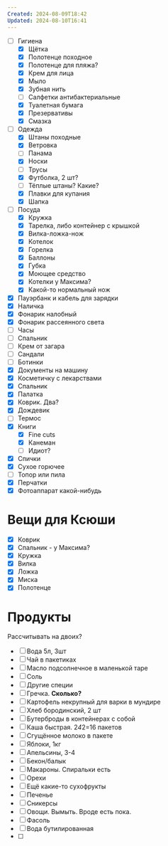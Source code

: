 ```yaml
---
Created: 2024-08-09T18:42
Updated: 2024-08-10T16:41
---
```

- [ ] Гигиена
    - [x] Щётка
    - [x] Полотенце походное
    - [x] Полотенце для пляжа?
    - [x] Крем для лица
    - [x] Мыло
    - [x] Зубная нить
    - [ ] Салфетки антибактериальные
    - [x] Туалетная бумага
    - [x] Презервативы
    - [x] Смазка
- [ ] Одежда
    - [x] Штаны походные
    - [x] Ветровка
    - [ ] Панама
    - [x] Носки
    - [ ] Трусы
    - [x] Футболка, 2 шт?
    - [ ] Тёплые штаны? Какие?
    - [x] Плавки для купания
    - [x] Шапка
- [ ] Посуда
    - [x] Кружка
    - [x] Тарелка, либо контейнер с крышкой
    - [x] Вилка-ложка-нож
    - [x] Котелок
    - [x] Горелка
    - [x] Баллоны
    - [x] Губка
    - [x] Моющее средство
    - [x] Котелки у Максима?
    - [x] Какой-то нормальный нож
- [x] Пауэрбанк и кабель для зарядки
- [x] Наличка
- [x] Фонарик налобный
- [x] Фонарик рассеянного света
- [ ] Часы
- [ ] Спальник
- [ ] Крем от загара
- [ ] Сандали
- [ ] Ботинки
- [x] Документы на машину
- [x] Косметичку с лекарствами
- [x] Спальник
- [x] Палатка
- [x] Коврик. Два?
- [x] Дождевик
- [ ] Термос
- [x] Книги
    - [x] Fine cuts
    - [x] Канеман
    - [ ] Идиот?
- [x] Спички
- [x] Сухое горючее
- [ ] Топор или пила
- [x] Перчатки
- [x] Фотоаппарат какой-нибудь

# Вещи для Ксюши

- [x] Коврик
- [x] Спальник - у Максима?
- [x] Кружка
- [x] Вилка
- [x] Ложка
- [x] Миска
- [x] Полотенце

# Продукты

Рассчитывать на двоих?

- [ ] Вода 5л, 3шт
- [ ] Чай в пакетиках
- [ ] Масло подсолнечное в маленькой таре
- [ ] Соль
- [ ] Другие специи
- [ ] Гречка. **Сколько?**
- [ ] Картофель некрупный для варки в мундире
- [ ] Хлеб бородинский, 2 шт
- [ ] Бутерброды в контейнерах с собой
- [ ] Каша быстрая. 2*4*2=16 пакетов
- [ ] Сгущённое молоко в пакете
- [ ] Яблоки, 1кг
- [ ] Апельсины, 3-4
- [ ] Бекон/балык
- [ ] Макароны. Спиральки есть
- [ ] Орехи
- [ ] Ещё какие-то сухофрукты
- [ ] Печенье
- [ ] Сникерсы
- [ ] Овощи. Вымыть. Вроде есть пока.
- [ ] Фасоль
- [ ] Вода бутилированная
- [ ]